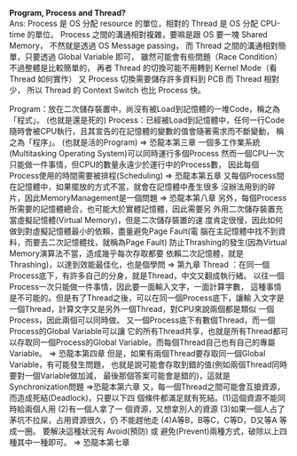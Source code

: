 **Program, Process and Thread?** <br/>
Ans: Process 是 OS 分配 resource 的單位，相對的 Thread 是 OS 分配 CPU-time 的單位。
Process 之間的溝通相對複雜，要嘛是跟 OS 要一塊 Shared Memory，
不然就是透過 OS Message passing，
而 Thread 之間的溝通相對簡單，只要透過 Global Variable 即可，
雖然可能會有些問題（Race Condition）不過整體是比較簡單的，
再者 Thread 的切換可能不用轉到 Kernel Mode（看 Thread 如何實作）
又 Process 切換需要儲存許多資料到 PCB 而 Thread 相對少，
所以 Thread 的 Context Switch 也比 Process 快。

Program：放在二次儲存裝置中，尚沒有被Load到記憶體的一堆Code，稱之為「程式」。  (也就是還是死的)
Process：已經被Load到記憶體中，任何一行Code隨時會被CPU執行，且其宣告的在記憶體的變數的值會隨著需求而不斷變動，
         稱之為「程序」。 (也就是活的Program) => 恐龍本第三章
         一個多工作業系統(Multitasking Operating System)可以同時運行多個Process
         然而一個CPU一次只能做一件事情，但CPU的數量永遠少於運行中的Process數，
         因此每個Process使用的時間需要被排程(Scheduling) => 恐龍本第五章
         又每個Process間在記憶體中，如果擺放的方式不當，就會在記憶體中產生很多
         沒辦法用到的碎片，因此MemoryManagement是一個問題 => 恐龍本第八章
         另外，每個Process所需要的記憶體總合，也可能大於實體記憶體，因此需要另
         外用二次儲存裝置充當虛擬記憶體(Virtual Memory)，但是二次儲存裝置的速
         度肯定很慢，因此如何做到對虛擬記憶體最小的依賴，盡量避免Page Fault(電
         腦在主記憶體中找不到資料，而要去二次記憶體找，就稱為Page Fault)
         防止Thrashing的發生(因為Virtual Memory演算法不當，造成幾乎每次存取都要
         依賴二次記憶體，就是Thrashing)，以達到效能最佳化，也是個學問 => 第九章
Thread ：在同一個Process底下，有許多自己的分身，就是Thread，中文又翻成執行緒。
         以往一個Process一次只能做一件事情，因此要一面輸入文字，一面計算字數，
         這種事情是不可能的。但是有了Thread之後，可以在同一個Process底下，讓輸
         入文字是一個Thread，計算文字又是另外一個Thread，對CPU來說兩個都是類似
         一個Process，因此兩個可以同時做。
         又一個Process底下有數個Thread，而一個Process的Global Variable可以讓
         它的所有Thread共享，也就是所有Thread都可以存取同一個Process的Global
         Variable。而每個Thread自己也有自己的專屬Variable。 => 恐龍本第四章
         但是，如果有兩個Thread要存取同一個Global Variable，有可能發生問題，
         也就是說可能會存取到錯的值(例如兩個Thread同時要對一個Variable做加減，
         最後那個答案可能會是錯的)，這就是Synchronization問題 =>恐龍本第六章
         又，每一個Thread之間可能會互搶資源，而造成死結(Deadlock)，只要以下四
         個條件都滿足就有死結。(1)這個資源不能同時給兩個人用 (2)有一個人拿了一
         個資源，又想拿別人的資源 (3)如果一個人占了茅坑不拉屎，占用資源很久，仍
         不能趕他走 (4)A等B，B等C，C等D，D又等A 等成一圈。 要解決這種狀況有
         Avoid(預防) 或 避免(Prevent)兩種方式，破除以上四種其中一種即可。
         => 恐龍本第七章